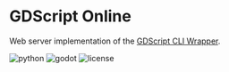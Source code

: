 # GDScript Online

Web server implementation of the [GDScript CLI Wrapper](https://github.com/williamd1k0/gdscript-cli).

![python](https://img.shields.io/badge/python-3.4%2B-blue.svg?style=flat-square)
![godot](https://img.shields.io/badge/Godot-3.0%2B-blue.svg?style=flat-square)
![license](https://img.shields.io/badge/License-Meteor-lightgray.svg?style=flat-square)
